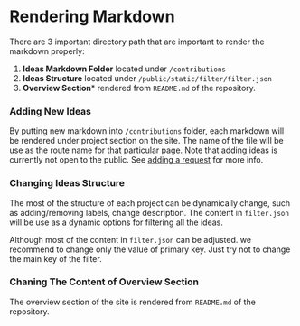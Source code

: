 # Rendering Markdown
There are 3 important directory path that are important to render the markdown properly:

1. **Ideas Markdown Folder** located under `/contributions`
2. **Ideas Structure** located under `/public/static/filter/filter.json`
3. **Overview Section*** rendered from `README.md` of the repository.

### Adding New Ideas
By putting new markdown into `/contributions` folder, each markdown will be rendered under project section on the site. The name of the file will be use as the route name for that particular page. Note that adding ideas is currently not open to the public. See [adding a request](./add-a-request.md) for more info. 

### Changing Ideas Structure
The most of the structure of each project can be dynamically change, such as adding/removing labels, change description. The content in `filter.json` will be use as a dynamic options for filtering all the ideas.

Although most of the content in `filter.json` can be adjusted. we recommend to change only the value of primary key. Just try not to change the main key of the filter.

### Chaning The Content of Overview Section
The overview section of the site is rendered from `README.md` of the repository.

